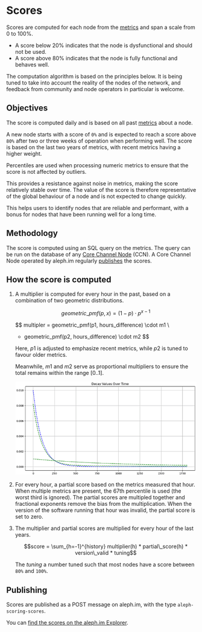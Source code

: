 # Scores

Scores are computed for each node from the [metrics](metrics.md) and span a scale from 0 to 100%.

- A score below 20% indicates that the node is dysfunctional and should not be used.
- A score above 80% indicates that the node is fully functional and behaves well.

The computation algorithm is based on the principles below. It is being tuned to take into account the reality of
the nodes of the network, and feedback from community and node operators in particular is welcome.

## Objectives

The score is computed daily and is based on all past [metrics](metrics.md) about a node.

A new node starts with a score of `0%` and is expected to reach a score above `80%` after two or three weeks of operation
when performing well. The score is based on the last two years of metrics, with recent metrics having a higher weight.

Percentiles are used when processing numeric metrics to ensure that the score is not affected by outliers.

This provides a resistance against noise in metrics, making the score relatively stable over time. The value of the score is
therefore representative of the global behaviour of a node and is not expected to change quickly.

This helps users to identify nodes that are reliable and performant, with a bonus for nodes that have been running well
for a long time.

## Methodology

The score is computed using an SQL query on the metrics. The query can be run on the database of any
[Core Channel Node](../core/index.md) (CCN). A Core Channel Node operated by aleph.im regularly 
[publishes](#publishing) the scores.

## How the score is computed

1. A multiplier is computed for every hour in the past, based on a combination of two geometric distributions. 

    $$geometric\_pmf(p, x) = (1 - p) \cdot p^{x - 1}$$
    
    $$
      multipler = geometric\_pmf(p1, hours\_difference) \cdot m1 \\
      + geometric\_pmf(p2, hours\_difference) \cdot m2
    $$
    
    Here, $p1$ is adjusted to emphasize recent metrics, while $p2$ is tuned to favour older metrics.

    Meanwhile, $m1$ and $m2$ serve as proportional multipliers to ensure the total remains within the range $[0..1]$.
    
    ![](scoring-multiplier.png)

2. For every hour, a partial score based on the metrics measured that hour. When multiple metrics are present, the 67th percentile is used (the worst third is ignored). The partial scores are multipled together and fractional exponents remove the bias from the multiplication. When the version of the software running that hour was invalid, the partial score is set to zero.

3. The multiplier and partial scores are multiplied for every hour of the last years.

    $$score = \sum_{h=-1}^{history} multiplier(h) * partial\_score(h) * version\_valid * tuning$$
    
    The $tuning$ a number tuned such that most nodes have a score between `80%` and `100%`.

## Publishing

Scores are published as a POST message on aleph.im, with the type `aleph-scoring-scores`.

You can [find the scores on the aleph.im Explorer](
https://explorer.aleph.im/address/ETH/0x4D52380D3191274a04846c89c069E6C3F2Ed94e4).
